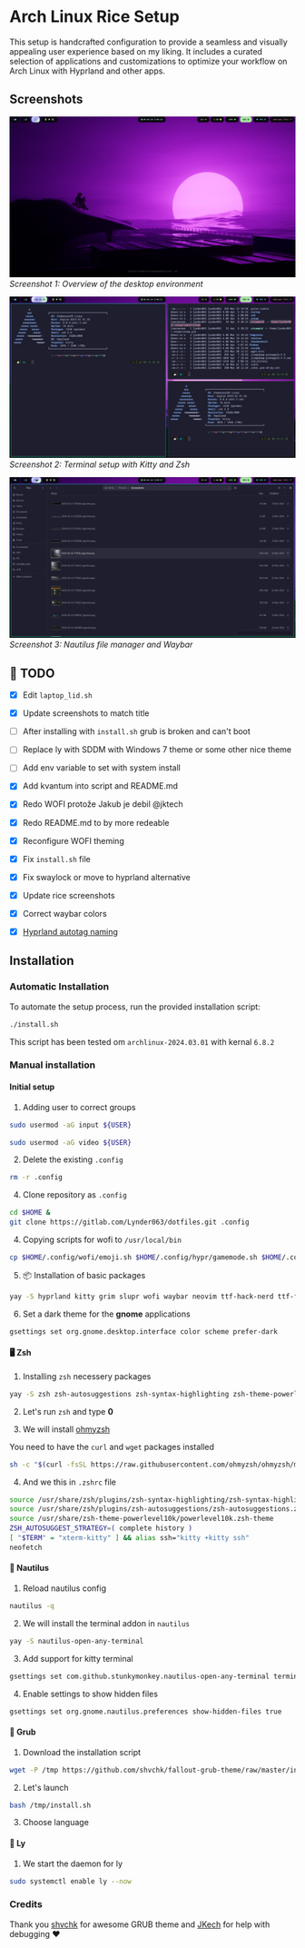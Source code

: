 # Arch Linux Rice Setup

This setup is handcrafted configuration to provide a seamless and visually appealing user experience based on my liking. It includes a curated selection of applications and customizations to optimize your workflow on Arch Linux with Hyprland and other apps.

## Screenshots

![Screenshot 1](pics/pic1.png)
*Screenshot 1: Overview of the desktop environment*

![Screenshot 2](pics/pic2.png)
*Screenshot 2: Terminal setup with Kitty and Zsh*

![Screenshot 3](pics/pic3.png)
*Screenshot 3: Nautilus file manager and Waybar*

## 📝 TODO
- [x] Edit `laptop_lid.sh`
- [x] Update screenshots to match title
- [ ] After installing with `install.sh` grub is broken and can't boot 
- [ ] Replace ly with SDDM with Windows 7 theme or some other nice theme
- [ ] Add env variable to set with system install
- [x] Add kvantum into script and README.md
- [x] Redo WOFI protože Jakub je debil @jktech 
- [x] Redo README.md to by more redeable
- [x] Reconfigure WOFI theming 
- [x] Fix `install.sh` file
- [x] Fix swaylock or move to hyprland alternative
- [x] Update rice screenshots
- [x] Correct waybar colors
- [x] [Hyprland autotag naming](https://github.com/hyprland-community/hyprland-autoname-workspaces)


## Installation

### Automatic Installation

To automate the setup process, run the provided installation script:

```bash
./install.sh
```
This script has been tested om `archlinux-2024.03.01` with kernal `6.8.2`

### Manual installation
#### Initial setup
1. Adding user to correct groups
```bash
sudo usermod -aG input ${USER}
```
```bash
sudo usermod -aG video ${USER}
```

2. Delete the existing `.config`

``` bash
rm -r .config
```

4. Clone repository as `.config`
``` bash
cd $HOME &
git clone https://gitlab.com/Lynder063/dotfiles.git .config
```

4. Copying scripts for wofi to `/usr/local/bin`

```bash
cp $HOME/.config/wofi/emoji.sh $HOME/.config/hypr/gamemode.sh $HOME/.config/wofi/screenshot.sh /usr/local/bin
```

5. 📦 Installation of basic packages

``` bash
yay -S hyprland kitty grim slupr wofi waybar neovim ttf-hack-nerd ttf-font-awesome noto-fonts-emoji network-manager-applet blueman-applet dunst hyprpaper catppuccin-gtk-theme-mocha-gnome hyprshot polkit gnome-keyring ly nwg-look neofetch nautilus ocs-url wget curl xdg-desktop-portal-hyprland tela-icon-theme-purple-git hyprland-autoname-workspaces-git hyprlock hypridle wtype wl-clipboard kvantum
```

6. Set a dark theme for the **gnome** applications

``` bash
gsettings set org.gnome.desktop.interface color scheme prefer-dark
```
#### 🖥️ Zsh
1. Installing `zsh` necessery packages
``` bash
yay -S zsh zsh-autosuggestions zsh-syntax-highlighting zsh-theme-powerlevel10k
```

2. Let's run `zsh` and type **0**

3.  We will install [ohmyzsh](https://ohmyz.sh/#install)

You need to have the `curl` and `wget` packages installed
``` bash
sh -c "$(curl -fsSL https://raw.githubusercontent.com/ohmyzsh/ohmyzsh/master/tools/install.sh)"
```

4. And we this in `.zshrc` file
``` bash
source /usr/share/zsh/plugins/zsh-syntax-highlighting/zsh-syntax-highlighting.zsh
source /usr/share/zsh/plugins/zsh-autosuggestions/zsh-autosuggestions.zsh
source /usr/share/zsh-theme-powerlevel10k/powerlevel10k.zsh-theme
ZSH_AUTOSUGGEST_STRATEGY=( complete history )
[ "$TERM" = "xterm-kitty" ] && alias ssh="kitty +kitty ssh"
neofetch
```

#### 📂 Nautilus
 1. Reload nautilus config
``` bash
nautilus -q
```
2. We will install the terminal addon in `nautilus`

``` bash
yay -S nautilus-open-any-terminal
```
3. Add support for kitty terminal

``` bash
gsettings set com.github.stunkymonkey.nautilus-open-any-terminal terminal kitty
```

4.  Enable settings to show hidden files


```bash
gsettings set org.gnome.nautilus.preferences show-hidden-files true
```

#### 🔐 Grub

1. Download the installation script

``` bash
wget -P /tmp https://github.com/shvchk/fallout-grub-theme/raw/master/install.sh
```
2. Let's launch
``` bash
bash /tmp/install.sh
```
3. Choose language
#### 🏁 Ly

1. We start the daemon for ly
``` bash
sudo systemctl enable ly --now
```

### Credits
Thank you [shvchk](https://github.com/shvchk) for awesome GRUB theme and [JKech](https://gitlab.com/jktech) for help with debugging ❤️


